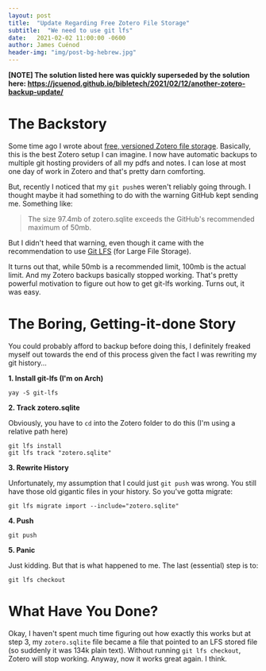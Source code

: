 ```yaml
---
layout: post
title:  "Update Regarding Free Zotero File Storage"
subtitle:  "We need to use git lfs"
date:   2021-02-02 11:00:00 -0600
author: James Cuénod
header-img: "img/post-bg-hebrew.jpg"
---
```


**[NOTE] The solution listed here was quickly superseded by the solution here: <https://jcuenod.github.io/bibletech/2021/02/12/another-zotero-backup-update/>**

# The Backstory

Some time ago I wrote about [free, versioned Zotero file storage](https://jcuenod.github.io/bibletech/2020/06/14/zotero-github-backups/). Basically, this is the best Zotero setup I can imagine. I now have automatic backups to multiple git hosting providers of all my pdfs and notes. I can lose at most one day of work in Zotero and that's pretty darn comforting.

But, recently I noticed that my `git push`es weren't reliably going through. I thought maybe it had something to do with the warning GitHub kept sending me. Something like:

> The size 97.4mb of zotero.sqlite exceeds the GitHub's recommended maximum of 50mb.

But I didn't heed that warning, even though it came with the recommendation to use [Git LFS](https://git-lfs.github.com/) (for Large File Storage).

It turns out that, while 50mb is a recommended limit, 100mb is the actual limit. And my Zotero backups basically stopped working. That's pretty powerful motivation to figure out how to get git-lfs working. Turns out, it was easy.

# The Boring, Getting-it-done Story

You could probably afford to backup before doing this, I definitely freaked myself out towards the end of this process given the fact I was rewriting my git history...

**1. Install git-lfs (I'm on Arch)**

```
yay -S git-lfs
```

**2. Track zotero.sqlite**

Obviously, you have to `cd` into the Zotero folder to do this (I'm using a relative path here)

```
git lfs install
git lfs track "zotero.sqlite"
```

**3. Rewrite History**

Unfortunately, my assumption that I could just `git push` was wrong. You still have those old gigantic files in your history. So you've gotta migrate:

```
git lfs migrate import --include="zotero.sqlite"
```

**4. Push**

```
git push
```

**5. Panic**

Just kidding. But that is what happened to me. The last (essential) step is to:

```
git lfs checkout
```

# What Have You Done?

Okay, I haven't spent much time figuring out how exactly this works but at step 3, my `zotero.sqlite` file became a file that pointed to an LFS stored file (so suddenly it was 134k plain text). Without running `git lfs checkout`, Zotero will stop working. Anyway, now it works great again. I think.
